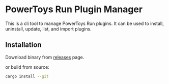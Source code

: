 # PowerToys Run Plugin Manager

This is a cli tool to manage PowerToys Run plugins. It can be used to install, uninstall, update, list, and import plugins.

## Installation

Download binary from [releases]() page.

or build from source:

```bash
cargo install --git 
```



